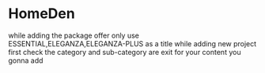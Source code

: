 # HomeDen


while adding the package offer only use ESSENTIAL,ELEGANZA,ELEGANZA-PLUS as a title
while adding new project first check the category and sub-category are exit for your content you gonna add
